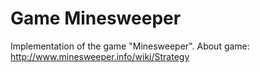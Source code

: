 # Game Minesweeper
Implementation of the game "Minesweeper".
About game: http://www.minesweeper.info/wiki/Strategy
